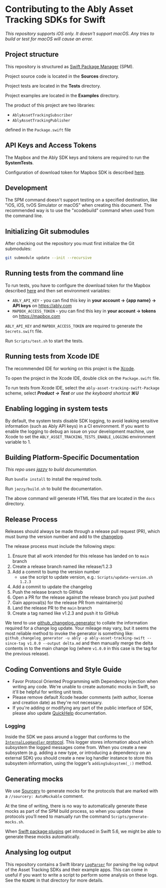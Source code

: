 # Contributing to the Ably Asset Tracking SDKs for Swift

_This repository supports iOS only. It doesn't support macOS. Any tries to build or test for macOS will cause an error._

## Project structure

This repository is structured as [Swift Package Manager](https://github.com/apple/swift-package-manager) (SPM).

Project source code is located in the **Sources** directory.

Project tests are located in the **Tests** directory.

Project examples are located in the **Examples** directory.

The product of this project are two libraries:

- `AblyAssetTrackingSubscriber`
- `AblyAssetTrackingPublisher`

defined in the `Package.swift` file

## API Keys and Access Tokens

The Mapbox and the Ably SDK keys and tokens are required to run the **SystemTests**.

Configuration of download token for Mapbox SDK is described [here](https://docs.mapbox.com/ios/search/guides/install/#configure-credentials).

## Development

The SPM command doesn't support testing on a specified destination, like "iOS, iOS, tvOS Simulator or macOS" when creating this document. The recommended way is to use the "xcodebuild" command when used from the command line.

## Initializing Git submodules

After checking out the repository you must first initialize the Git submodules:

```bash
git submodule update --init --recursive
```

## Running tests from the command line

To run tests, you have to configure the download token for the Mapbox described [here](https://docs.mapbox.com/ios/search/guides/install/#configure-credentials) and then set environment variables:

- `ABLY_API_KEY` - you can find this key in **your account -> {app name} -> API keys** on https://ably.com
- `MAPBOX_ACCESS_TOKEN` - you can find this key in **your account -> tokens** on https://mapbox.com

`ABLY_API_KEY` and `MAPBOX_ACCESS_TOKEN` are required to generate the `Secrets.swift` file.

Run `Scripts/test.sh` to start the tests.

## Running tests from Xcode IDE

The recommended IDE for working on this project is the [Xcode](https://developer.apple.com/xcode/).

To open the project in the Xcode IDE, double click on the `Package.swift` file.

To run tests from Xcode IDE, select the `ably-asset-tracking-swift-Package` scheme, select **_Product_** **_\-> Test_** _or use the keyboard shortcut_ **⌘U**

## Enabling logging in system tests

By default, the system tests disable SDK logging, to avoid leaking sensitive information (such as Ably API keys) in a CI environment. If you want to enable the logging to debug an issue on your development machine, use Xcode to set the `ABLY_ASSET_TRACKING_TESTS_ENABLE_LOGGING` environment variable to 1.

## Building Platform-Specific Documentation

_This repo uses_ [_jazzy_](https://github.com/realm/jazzy) _to build documentation._

Run `bundle install` to install the required tools.

Run `jazzy/build.sh` to build the documentation.

The above command will generate HTML files that are located in the `docs` directory.

## Release Process

Releases should always be made through a release pull request (PR), which must bump the version number and add to the [changelog](https://github.com/ably/ably-asset-tracking-swift/blob/main/CHANGELOG.md).

The release process must include the following steps:

1.  Ensure that all work intended for this release has landed on to `main` branch
2.  Create a release branch named like release/1.2.3
3.  Add a commit to bump the version number
	- use the script to update version, e.g.: `Scripts/update-version.sh 1.2.3`
4.  Add a commit to update the changelog
5.  Push the release branch to GitHub
6.  Open a PR for the release against the release branch you just pushed
7.  Gain approval(s) for the release PR from maintainer(s)
8.  Land the release PR to the `main` branch
9.  Create a tag named like v1.2.3 and push it to GitHub

We tend to use [github_changelog_generator](https://github.com/skywinder/Github-Changelog-Generator) to collate the information required for a change log update.
Your mileage may vary, but it seems the most reliable method to invoke the generator is something like:
`github_changelog_generator -u ably -p ably-asset-tracking-swift --since-tag v1.0.0 --output delta.md`
and then manually merge the delta contents in to the main change log (where `v1.0.0` in this case is the tag for the previous release).

## Coding Conventions and Style Guide

- Favor Protocol Oriented Programming with Dependency Injection when writing any code. We're unable to create automatic mocks in Swift, so it'll be helpful for writing unit tests.
- Please remove default Xcode header comments (with author, license and creation date) as they're not necessary.
- If you're adding or modifying any part of the public interface of SDK, please also update [QuickHelp](https://developer.apple.com/library/archive/documentation/Xcode/Reference/xcode_markup_formatting_ref/SymbolDocumentation.html#//apple_ref/doc/uid/TP40016497-CH51-SW1) documentation.

### Logging

Inside the SDK we pass around a logger that conforms to the [`InternalLogHandler` protocol](Sources/AblyAssetTrackingInternal/Logging/InternalLogHandler.swift). This logger stores information about which subsystem the logged messages come from. When you create a new subsystem (e.g. adding a new type, or introducing a dependency on an external SDK) you should create a new log handler instance to store this subsystem information, using the logger’s `addingSubsystem(_:)` method.

## Generating mocks

We use [Sourcery](https://github.com/krzysztofzablocki/Sourcery) to generate mocks for the protocols that are marked with a `//sourcery: AutoMockable` comment.

At the time of writing, there is no way to automatically generate these mocks as part of the SPM build process, so when you update these protocols you’ll need to manually run the command `Scripts/generate-mocks.sh`.

When [Swift package plugins](https://developer.apple.com/videos/play/wwdc2022/110359/) get introduced in Swift 5.6, we might be able to generate these mocks automatically.

## Analysing log output

This repository contains a Swift library [`LogParser`](Tools/LogParser) for parsing the log output of the Asset Tracking SDKs and their example apps. This can come in useful if you want to write a script to perform some analysis on these logs. See the `README` in that directory for more details.
